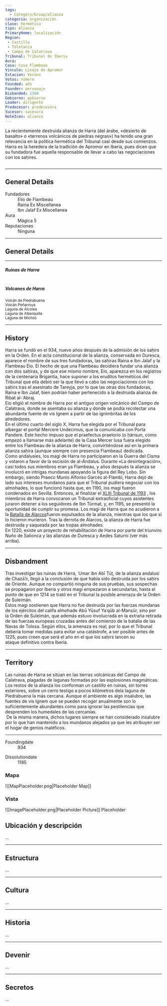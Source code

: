 ```yaml
---
tags:
  - Category/Group/alianza
categoria: organización
clase: hermética
tipo: Alianza
PrimaryHome: localización
Region:
 - Castilla 
 - Toletania 
 - Campo de Calatrava 
Tribunal: Tribunal de Iberia 
Aura: 
Casa: Casa Flambeau 
Vinculo: Linaje de Apromor 
Estacion: Verano 
Votos: número
Founded: año
Founder: personaje
Disbanded: 1194
Gobierno: gobierno
Leader: dirigente
Predecesor: predecesora
Sucesor: sucesora
NoteIcon: alianza
---
```


 <section class="wa-section main-content"><p><span class="dropcap">L</span>a recientemente destruida alianza de Harra (del árabe, «desierto de basalto» o «terrenos volcánicos de piedras negras») ha tenido una gran relevancia en la política hermética del Tribunal casi desde sus comienzos. Harra es la heredera de la tradición de <span data-article-privacy="private" data-article-id="5bce7fa0-592c-4f9d-bc92-198534fb0087" data-template-type="person" class="private-article article-unlinked entity-link wa-link">Apromor</span> en Iberia, pues dicen que su fundadora fue aquella responsable de llevar a cabo las negociaciones con los saḥires.
</p><div id="8b7d28880062505a2347690d300fcb75" class="visibility-toggler image-thumb-container user-css-image-thumbnail position-relative padding-10 "><img src="https://worldanvil.com/uploads/images/646b2c1efb5bd7ddef9299b0fda4fab0.jpeg" alt title="harra en la laguna.jpeg" /></div>
<hr /><p></p></section>  <section data-section-id="sidepanelcontent" class="wa-section public"><h2>General Details</h2>
<p></p><div class="visibility-toggler" id="22c32f1383c4a84c1caf57889636a0a4"> 
          <dt class="phrase-key">Fundadores</dt>
          <dd class="phrase-value"> Elio de Flambeau </dd>
        </div>
<div class="visibility-toggler" id="d41d8cd98f00b204e9800998ecf8427e"> 
          <dt class="phrase-key"></dt>
          <dd class="phrase-value"> Raina Ex Miscellanea </dd>
        </div>
<div class="visibility-toggler" id="d41d8cd98f00b204e9800998ecf8427e"> 
          <dt class="phrase-key"></dt>
          <dd class="phrase-value"> Ibn Jalaf Ex Miscellanea </dd>
        </div>
<div class="visibility-toggler" id="6ed3cf13906dc93a2f205a19e122c640"> 
          <dt class="phrase-key">Aura</dt>
          <dd class="phrase-value"> Mágica 5 </dd>
        </div>
<div class="visibility-toggler" id="d93d97edccfd299baa4b78d61f752604"> 
          <dt class="phrase-key">Reputaciones</dt>
          <dd class="phrase-value"> Ninguna </dd>
        </div><p></p><hr /></section><section data-section-id="sidebarcontentbottom" class="wa-section public"><h2>General Details</h2>
<p>	


</p><hr />
<h5>Ruinas de Harra</h5>
<div id="0ce4a2793257c1d1fe0f54eabd6edfad" class="visibility-toggler image-thumb-container user-css-image-thumbnail position-relative padding-10 "><img src="https://worldanvil.com/uploads/images/1dadd5d6ec2eefe88269880ad19fa2d7.jpeg" alt title="harra en ruinas.jpeg" /></div>
<div id="cedc57e2af0076d5abbe51ecc90dd720" class="visibility-toggler image-thumb-container user-css-image-thumbnail position-relative padding-10 "><img src="https://worldanvil.com/uploads/images/2c0a1bfde8cbc33510db3baa6adb5b69.jpeg" alt title="harra en la laguna 2.jpeg" /></div>
<h5>Volcanes de Harra</h5>
<div id="f4ccc73c23fc2b531649d0fe3549b8e3" class="visibility-toggler image-thumb-container user-css-image-thumbnail position-relative padding-10 "><img src="https://worldanvil.com/uploads/images/e7b336ffe1d8d76ec70292a21312c131.jpeg" alt title="Volcán de Piedrabuena.jpeg" /></div><small>Volcán de Piedrabuena</small>
<div id="e2cb68709bed0d4756477b1ac4dcf1d1" class="visibility-toggler image-thumb-container user-css-image-thumbnail position-relative padding-10 "><img src="https://worldanvil.com/uploads/images/b4bf1d0edb87457f55e345f2652e4b95.jpeg" alt title="volcán peñaroya.jpeg" /></div><small>Volcán Peñarroya</small>
<div id="f9adc52296744071b9c513ef6330c1e8" class="visibility-toggler image-thumb-container user-css-image-thumbnail position-relative padding-10 "><img src="https://worldanvil.com/uploads/images/c00f1bfe6441795524b004ac7efb6a4c.jpeg" alt title="laguna de alcolea.jpeg" /></div><small>Laguna de Alcolea</small>
<div id="3fb2d3744b5f143b9ba5555e282935bb" class="visibility-toggler image-thumb-container user-css-image-thumbnail position-relative padding-10 "><img src="https://worldanvil.com/uploads/images/95ac932ccba80cce5f347a290c8751d0.webp" alt title="laguna de Alberquilla.webp" /></div><small>Laguna de Alberquilla</small>
<div id="1610c45f31c3295787867ff8d64283ec" class="visibility-toggler image-thumb-container user-css-image-thumbnail position-relative padding-10 "><img src="https://worldanvil.com/uploads/images/0893341262bb558696de8021411ca574.jpeg" alt title="laguna de michos.jpeg" /></div><small>Laguna de Michos</small><p></p><hr /></section><section data-section-id="history" class="wa-section public"><h2>History</h2>
<p>Harra se fundó en el 934, nueve años después de la admisión de los saḥirs en la Orden. En el acta constitucional de la alianza, conservada en <span class="article-link article-explorer-link entity-link wa-link" data-article-privacy="public" data-article-id="2b14a551-6dff-4527-ae35-f30de1f502b2" data-template-type="organization" data-article="2b14a551-6dff-4527-ae35-f30de1f502b2">Duresca</span>, aparece el nombre de sus tres fundadoras, las saḥiras Raina e Ibn Jalaf y la Flambeau Eio. El hecho de que una Flambeau decidiera fundar una alianza con dos saḥiras, y de que ese mismo nombre, Eio, aparezca en los registros de la centenaria <span class="article-link article-explorer-link entity-link wa-link" data-article-privacy="public" data-article-id="76aed472-95a5-44f8-a17d-c22b7dbbf909" data-template-type="organization" data-article="76aed472-95a5-44f8-a17d-c22b7dbbf909">Brigantia</span>, hace suponer a los eruditos herméticos del Tribunal que ella debió ser la que llevó a cabo las negociaciones con los saḥirs tras el asesinato de Tareyja, por lo que las otras dos fundadoras, Raina e Ibn Jalaf, bien podrían haber pertenecido a la destruida alianza de <span data-article-privacy="private" data-article-id="99f88cff-bb70-450a-89b8-b74549cdb5d5" data-template-type="organization" class="private-article article-unlinked entity-link wa-link">Ribat al-ʿAbraj</span>.
<br />
Eio eligió el nombre de Harra por el antiguo origen volcánico del <span data-article-privacy="private" data-article-id="f3123ac5-279c-423e-8c1d-c3e529cce613" data-template-type="location" class="private-article article-unlinked entity-link wa-link">Campo de Calatrava</span>, donde se asentaba su alianza y donde se podía recolectar una abundante fuente de vis Ignem a partir de las ignimbritas de los alrededores.
<br />
En el último cuarto del siglo X, Harra fue elegida por el Tribunal para albergar el portal Mercere Undecimus, que la comunicaba con <span data-article-privacy="private" data-article-id="951c5be3-1d68-40cd-8f15-ceb45e0632ae" data-template-type="organization" class="private-article article-unlinked entity-link wa-link">Porta Pandere</span>. Este hecho impuso que el praefectus praetorio (o ḥárisun, como empezó a llamarse más adelante) de la Casa Mercer lusa fuera elegido entre los Flambeau de la alianza de Harra, convirtiéndose así en la primera alianza saḥira (aunque siempre con presencia Flambeau) dedicada.
<br />Como andalusíes, los magi de Harra no participaron en la Guerra del Cisma y votaron a favor de la escisión de al-Ándalus. Durante «La desintegración», casi todos sus miembros eran ya Flambeau, y años después la alianza se involucró en intrigas mundanas apoyando la figura del Rey Lobo. Sin embargo, siendo Praeco Munio Alfonso Garcés al-Flambī, Harra dejó de lado sus intereses mundanos para que el Tribunal pudiera negociar con los almohades, lo que funcionó hasta que, en 1190, los magi fueron condenados en Sevilla. Entonces, al finalizar el <a class="history-link" data-history="980eb195-780a-420e-b039-d1082a038d50" href="/w/europa-mythica-montedemo/h/980eb195-780a-420e-b039-d1082a038d50">XLIII Tribunal de 1193</a> , los miembros de Harra convocaron un Tribunal extraoficial cuyos asistentes juraron detener a los seguidores de Ibn Tūrmat, y, en 1195, se presentó la oportunidad de cumplir su promesa. Los magi de Harra que no acudieron a la <a class="history-link" data-history="ac8fa262-4337-4bed-a23b-fdbe7a212067" href="/w/europa-mythica-montedemo/h/ac8fa262-4337-4bed-a23b-fdbe7a212067">Batalla de Alarcos</a>fueron expulsados de la alianza, mientras que los que sí lo hicieron murieron. Tras la derrota de Alarcos, la alianza de Harra fue destruida y saqueada por las tropas almohades.
<br />
En 1220, existe un proyecto de rehabilitación de Harra por parte del triunviro Nuño de <span class="article-link article-explorer-link entity-link wa-link" data-article-privacy="public" data-article-id="ec4420b3-96ea-4310-958a-9069e4f13369" data-template-type="organization" data-article="ec4420b3-96ea-4310-958a-9069e4f13369">Salionca</span> y las alianzas de Duresca y <span class="article-link article-explorer-link entity-link wa-link" data-article-privacy="public" data-article-id="ac82d47e-2aad-4710-b6a2-05cd1861a3c6" data-template-type="organization" data-article="ac82d47e-2aad-4710-b6a2-05cd1861a3c6">Aedes Saturni</span> (ver más arriba).</p><hr /></section><section data-section-id="disbandment" class="wa-section public"><h2>Disbandment</h2>
<p>Tras investigar las ruinas de Harra, ʿUmar ibn Abī Ṭūṭ, de la alianza andalusí de <span class="article-link article-explorer-link entity-link wa-link" data-article-privacy="public" data-article-id="800c80f7-86c8-4f23-a572-c78a5866021f" data-template-type="organization" data-article="800c80f7-86c8-4f23-a572-c78a5866021f">Chazāʾir</span>, llegó a la conclusión de que había sido destruida por los saḥirs de Oriente. Aunque no compartió ninguna de sus pruebas, sus sospechas se propagaron por Iberia y otros magi empezaron a secundarlas, hasta el punto de que en 1214 se trató en el Tribunal la posible amenaza de la Orden de Suleimán.
<br />
Estos magi sostienen que Harra no fue destruida por las fuerzas mundanas de los ejércitos del califa almohade Abū Yūsuf Yaʿqūb al-Manṣūr, sino por la Orden de Suleimán, que además estuvo involucrada en la extraña retirada de las fuerzas europeas cruzadas antes del comienzo de la batalla de las Navas de Tolosa. Según ellos, la amenaza es real, por lo que el Tribunal debería tomar medidas para evitar una catástrofe, a ser posible antes de 1225, pues creen que será el año en el que los saḥirs lancen su ataque definitivo contra Iberia.</p><hr /></section><section data-section-id="territory" class="wa-section public"><h2>Territory</h2>
<p>Las ruinas de Harra se sitúan en las tierras volcánicas del <span data-article-privacy="private" data-article-id="f3123ac5-279c-423e-8c1d-c3e529cce613" data-template-type="location" class="private-article article-unlinked entity-link wa-link">Campo de Calatrava</span>, plagadas de lagunas formadas por las explosiones magmáticas. Los restos de la alianza los conforman un castillo en ruinas, sin torres exteriores, sobre un cerro testigo a pocos kilómetros dela laguna de Piedrabuena la más cercana. Aunque el ambiente es algo insalubre, las fuentes de vis Ignem que se pueden recoger anualmente son lo suficientemente abundantes como para ignorar las pestilencias que desprenden los humedales de las cercanías.
<br /> De la misma manera, dichos lugares siempre se han considerado insalubre por lo que han mantenido a los mundanos alejados ya que les atribuyen ser el hogar de genios maléficos.
<br /></p><hr /></section><section data-section-id="foundingDate" class="wa-section public"><dl><dt>Foundingdate</dt><dd>934</dd></dl></section><section data-section-id="dissolutionDate" class="wa-section public"><dl><dt>Dissolutiondate</dt><dd>1195</dd></dl></section>   

### Mapa
![[MapPlaceholder.png|Placeholder Map]]
### Vista
![[ImagePlaceholder.png|Placeholder Picture]]
Placeholder

## Ubicación y descripción
...
***
## Estructura
...
***
## Cultura
...
***
## Historia
...
***
## Devenir
...
***
## Secretos 
...
